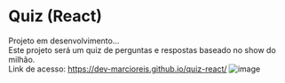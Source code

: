 # Quiz (React)
Projeto em desenvolvimento...<br>
Este projeto será um quiz de perguntas e respostas baseado no show do milhão.<br>
Link de acesso: https://dev-marcioreis.github.io/quiz-react/
![image](https://user-images.githubusercontent.com/122680054/230684519-5fb292f3-9ea5-4bb5-9930-9d0fddd95ddc.png)
